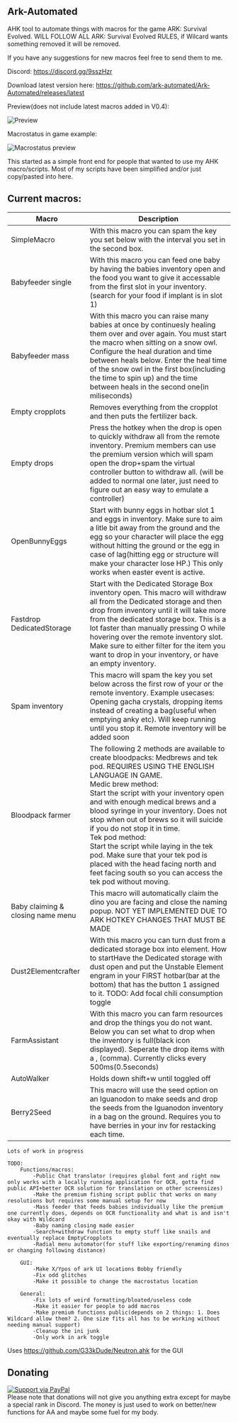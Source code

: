 ## Ark-Automated
AHK tool to automate things with macros for the game ARK: Survival Evolved. 
WILL FOLLOW ALL ARK: Survival Evolved RULES, if Wilcard wants something removed it will be removed.

If you have any suggestions for new macros feel free to send them to me.

Discord: https://discord.gg/9sszHzr

Download latest version here: https://github.com/ark-automated/Ark-Automated/releases/latest


Preview(does not include latest macros added in V0.4):

![Preview](https://raw.githubusercontent.com/ark-automated/Ark-Automated/master/Preview.gif)

Macrostatus in game example:

![Macrostatus preview](https://raw.githubusercontent.com/ark-automated/Ark-Automated/master/MacroStatus.png)

This started as a simple front end for people that wanted to use my AHK macro/scripts. Most of my scripts have been simplified and/or just copy/pasted into here.

## Current macros:
|Macro|Description|
|--|--|
| SimpleMacro| With this macro you can spam the key you set below with the interval you set in the second box.|
| Babyfeeder single |With this macro you can feed one baby by having the babies inventory open and the food you want to give it accessable from the first slot in your inventory.(search for your food if implant is in slot 1)  |
|Babyfeeder mass|With this macro you can raise many babies at once by continuesly healing them over and over again. You must start the macro when sitting on a snow owl. Configure the heal duration and time between heals below. Enter the heal time of the snow owl in the first box(including the time to spin up) and the time between heals in the second one(in miliseconds)|
|Empty cropplots|Removes everything from the cropplot and then puts the fertilizer back.|
|Empty drops|Press the hotkey when the drop is open to quickly withdraw all from the remote inventory. Premium members can use the premium version which will spam open the drop+spam the virtual controller button to withdraw all. (will be added to normal one later, just need to figure out an easy way to emulate a controller)|
|OpenBunnyEggs|Start with bunny eggs in hotbar slot 1 and eggs in inventory. Make sure to aim a litle bit away from the ground and the egg so your character will place the egg without hitting the ground or the egg in case of lag(hitting egg or structure will make your character lose HP.) This only works when easter event is active.|
|Fastdrop DedicatedStorage|Start with the Dedicated Storage Box inventory open. This macro will withdraw all from the Dedicated storage and then drop from inventory until it will take more from the dedicated storage box. This is a lot faster than manually pressing O while hovering over the remote inventory slot. Make sure to either filter for the item you want to drop in your inventory, or have an empty inventory.|
|Spam inventory|This macro will spam the key you set below across the first row of your or the remote inventory. Example usecases: Opening gacha crystals, dropping items instead of creating a bag(useful when emptying anky etc). Will keep running until you stop it. Remote inventory will be added soon|
|Bloodpack farmer|The following 2 methods are available to create bloodpacks: Medbrews and tek pod. REQUIRES USING THE ENGLISH LANGUAGE IN GAME.<br> Medic brew method:<br>Start the script with your inventory open and with enough medical brews and a blood syringe in your inventory. Does not stop when out of brews so it will suicide if you do not stop it in time.<br>Tek pod method:<br>Start the script while laying in the tek pod. Make sure that your tek pod is placed with the head facing north and feet facing south so you can access the tek pod without moving.|
|Baby claiming & closing name menu|This macro will automatically claim the dino you are facing and close the naming popup. NOT YET IMPLEMENTED DUE TO ARK HOTKEY CHANGES THAT MUST BE MADE
|Dust2Elementcrafter|With this macro you can turn dust from a dedicated storage box into element. How to startHave the Dedicated storage with dust open and put the Unstable Element engram in your FIRST hotbar(bar at the bottom) that has the button 1 assigned to it. TODO: Add focal chili consumption toggle|
|FarmAssistant|With this macro you can farm resources and drop the things you do not want. Below you can set what to drop when the inventory is full(black icon displayed). Seperate the drop items with a , (comma). Currently clicks every 500ms(0.5seconds)|
|AutoWalker|Holds down shift+w until toggled off|
|Berry2Seed|This macro will use the seed option on an Iguanodon to make seeds and drop the seeds from the Iguanodon inventory in a bag on the ground. Requires you to have berries in your inv for restacking each time.|



	Lots of work in progress

    TODO:
        Functions/macros:
            -Public Chat translator (requires global font and right now only works with a locally running application for OCR, gotta find public API+better OCR solution for translation on other screensizes)
            -Make the premium fishing script public that works on many resolutions but requires some manual setup for now
            -Mass feeder that feeds babies individually like the premium one currently does, depends on OCR functionality and what is and isn't okay with Wildcard
            -Baby naming closing made easier
            -Search+withdraw function to empty stuff like snails and eventually replace EmptyCropplots
            -Radial menu automator(for stuff like exporting/renaming dinos or changing following distance)

        GUI:
            -Make X/Ypos of ark UI locations Bobby friendly
            -Fix odd glitches
            -Make it possible to change the macrostatus location

        General:
            -Fix lots of weird formatting/bloated/useless code
            -Make it easier for people to add macros
            -Make premium functions public(depends on 2 things: 1. Does Wildcard allow them? 2. One size fits all has to be working without needing manual support)
            -Cleanup the ini junk
            -Only work in ark toggle



Uses https://github.com/G33kDude/Neutron.ahk for the GUI

## Donating
[![Support via PayPal](https://cdn.rawgit.com/twolfson/paypal-github-button/1.0.0/dist/button.svg)](https://paypal.me/ArkAutomated)<br>
Please note that donations will not give you anything extra except for maybe a special rank in Discord. The money is just used to work on better/new functions for AA and maybe some fuel for my body.

